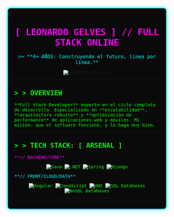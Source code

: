 <div style="font-family: 'Consolas', 'Monospace', monospace; color: #00FF00; background-color: #0A0A0A; padding: 20px; border-radius: 10px; border: 2px solid #00FFFF; box-shadow: 0 0 10px #00FFFF;">

<h1 align="center" style="color: #FF00FF;">[ LEONARDO GELVES ] // FULL STACK ONLINE</h1>
<p align="center" style="font-size: 1.1em;"><span style="color: #00FFFF;">&gt;&gt; **4+ AÑOS: Construyendo el futuro, línea por línea.**</span></p>
<p align="center">
  <a href="https://www.linkedin.com/in/leonardo-gelves" target="_blank" style="text-decoration: none;">
    <img src="https://img.shields.io/badge/LINKEDIN-0077B5?style=for-the-badge&logo=linkedin&logoColor=white" alt="LinkedIn Contact"/>
  </a>
</p>

---

## &gt; &gt; **OVERVIEW**

<p style="color: #00FF00;">**Full Stack Developer** experto en el ciclo completo de desarrollo. Especializado en **escalabilidad**, **arquitectura robusta** y **optimización de performance** de aplicaciones web y móviles. Mi misión: que el software funcione, y lo haga muy bien.</p>

---

## &gt; &gt; **TECH STACK: [ ARSENAL ]**

<p style="color: #FF00FF;">**// BACKEND/CORE**</p>
<p align="center">
    <img src="https://img.shields.io/badge/Java-ED8B00?style=for-the-badge&logo=openjdk&logoColor=white" alt="Java"/>
    <img src="https://img.shields.io/badge/.NET-5C2D91?style=for-the-badge&logo=.net&logoColor=white" alt=".NET"/>
    <img src="https://img.shields.io/badge/Spring-6DB33F?style=for-the-badge&logo=spring&logoColor=white" alt="Spring"/>
    <img src="https://img.shields.io/badge/Django-092E20?style=for-the-badge&logo=django&logoColor=white" alt="Django"/>
</p>

<p style="color: #00FFFF;">**// FRONT/CLOUD/DATA**</p>
<p align="center">
    <img src="https://img.shields.io/badge/Angular-DD0031?style=for-the-badge&logo=angular&logoColor=white" alt="Angular"/>
    <img src="https://img.shields.io/badge/JavaScript-F7DF1E?style=for-the-badge&logo=javascript&logoColor=black" alt="JavaScript"/>
    <img src="https://img.shields.io/badge/AWS-FF9900?style=for-the-badge&logo=amazon-web-services&logoColor=white" alt="AWS"/>
    <img src="https://img.shields.io/badge/SQL-4479A1?style=for-the-badge&logo=mysql&logoColor=white" alt="SQL Databases"/>
    <img src="https://img.shields.io/badge/NoSQL-47A248?style=for-the-badge&logo=mongodb&logoColor=white" alt="NoSQL Databases"/>
</p>

---

<p align="center" style="font-size: 1.0em; margin-top: 20px; color:

